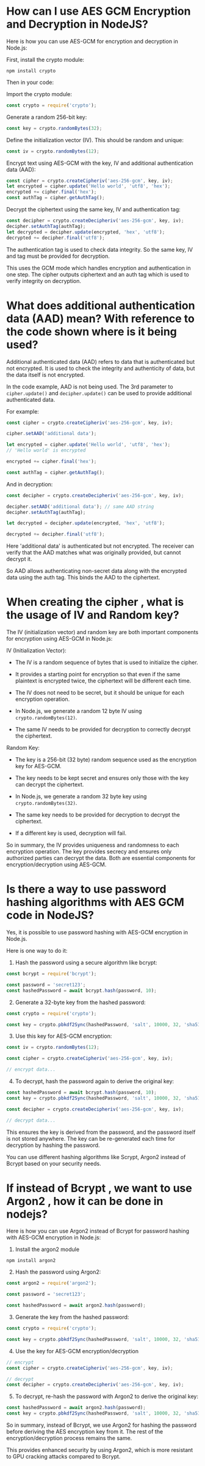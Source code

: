 # How can I use AES GCM Encryption and Decryption in NodeJS?

Here is how you can use AES-GCM for encryption and decryption in Node.js:

First, install the crypto module:

```
npm install crypto
```

Then in your code:

Import the crypto module:

```js
const crypto = require('crypto');
```

Generate a random 256-bit key:

```js 
const key = crypto.randomBytes(32);
```

Define the initialization vector (IV). This should be random and unique:

```js
const iv = crypto.randomBytes(12);
```

Encrypt text using AES-GCM with the key, IV and additional authentication data (AAD):

```js
const cipher = crypto.createCipheriv('aes-256-gcm', key, iv);
let encrypted = cipher.update('Hello world', 'utf8', 'hex');
encrypted += cipher.final('hex');
const authTag = cipher.getAuthTag();
```

Decrypt the ciphertext using the same key, IV and authentication tag:

```js
const decipher = crypto.createDecipheriv('aes-256-gcm', key, iv);
decipher.setAuthTag(authTag);
let decrypted = decipher.update(encrypted, 'hex', 'utf8');
decrypted += decipher.final('utf8');
```

The authentication tag is used to check data integrity. So the same key, IV and tag must be provided for decryption.

This uses the GCM mode which handles encryption and authentication in one step. The cipher outputs ciphertext and an auth tag which is used to verify integrity on decryption.


# What does additional authentication data (AAD) mean? With reference to the code shown where is it being used?

Additional authenticated data (AAD) refers to data that is authenticated but not encrypted. It is used to check the integrity and authenticity of data, but the data itself is not encrypted. 

In the code example, AAD is not being used. The 3rd parameter to `cipher.update()` and `decipher.update()` can be used to provide additional authenticated data.

For example:

```js
const cipher = crypto.createCipheriv('aes-256-gcm', key, iv);

cipher.setAAD('additional data');

let encrypted = cipher.update('Hello world', 'utf8', 'hex'); 
// 'Hello world' is encrypted

encrypted += cipher.final('hex'); 

const authTag = cipher.getAuthTag();
```

And in decryption:

```js
const decipher = crypto.createDecipheriv('aes-256-gcm', key, iv);

decipher.setAAD('additional data'); // same AAD string
decipher.setAuthTag(authTag); 

let decrypted = decipher.update(encrypted, 'hex', 'utf8');

decrypted += decipher.final('utf8');
```

Here 'additional data' is authenticated but not encrypted. The receiver can verify that the AAD matches what was originally provided, but cannot decrypt it.

So AAD allows authenticating non-secret data along with the encrypted data using the auth tag. This binds the AAD to the ciphertext.


# When creating the cipher , what is the usage of IV and Random key?

The IV (initialization vector) and random key are both important components for encryption using AES-GCM in Node.js:

IV (Initialization Vector):

- The IV is a random sequence of bytes that is used to initialize the cipher. 

- It provides a starting point for encryption so that even if the same plaintext is encrypted twice, the ciphertext will be different each time.

- The IV does not need to be secret, but it should be unique for each encryption operation.

- In Node.js, we generate a random 12 byte IV using `crypto.randomBytes(12)`. 

- The same IV needs to be provided for decryption to correctly decrypt the ciphertext.

Random Key:

- The key is a 256-bit (32 byte) random sequence used as the encryption key for AES-GCM. 

- The key needs to be kept secret and ensures only those with the key can decrypt the ciphertext.

- In Node.js, we generate a random 32 byte key using `crypto.randomBytes(32)`.

- The same key needs to be provided for decryption to decrypt the ciphertext.

- If a different key is used, decryption will fail.

So in summary, the IV provides uniqueness and randomness to each encryption operation. The key provides secrecy and ensures only authorized parties can decrypt the data. Both are essential components for encryption/decryption using AES-GCM.


# Is there a way to use password hashing algorithms with AES GCM code in NodeJS?
Yes, it is possible to use password hashing with AES-GCM encryption in Node.js. 

Here is one way to do it:

1. Hash the password using a secure algorithm like bcrypt:

```js
const bcrypt = require('bcrypt');

const password = 'secret123';
const hashedPassword = await bcrypt.hash(password, 10);
```

2. Generate a 32-byte key from the hashed password: 

```js
const crypto = require('crypto');

const key = crypto.pbkdf2Sync(hashedPassword, 'salt', 10000, 32, 'sha512'); 
```

3. Use this key for AES-GCM encryption:

```js
const iv = crypto.randomBytes(12);

const cipher = crypto.createCipheriv('aes-256-gcm', key, iv);

// encrypt data...
```

4. To decrypt, hash the password again to derive the original key:

```js
const hashedPassword = await bcrypt.hash(password, 10);
const key = crypto.pbkdf2Sync(hashedPassword, 'salt', 10000, 32, 'sha512');

const decipher = crypto.createDecipheriv('aes-256-gcm', key, iv); 

// decrypt data...
```

This ensures the key is derived from the password, and the password itself is not stored anywhere. The key can be re-generated each time for decryption by hashing the password.

You can use different hashing algorithms like Scrypt, Argon2 instead of Bcrypt based on your security needs.

# If instead of Bcrypt , we want to use Argon2 , how it can be done in nodejs?

Here is how you can use Argon2 instead of Bcrypt for password hashing with AES-GCM encryption in Node.js:

1. Install the argon2 module

```
npm install argon2
```

2. Hash the password using Argon2:

```js
const argon2 = require('argon2'); 

const password = 'secret123';

const hashedPassword = await argon2.hash(password); 
```

3. Generate the key from the hashed password:

```js
const crypto = require('crypto');

const key = crypto.pbkdf2Sync(hashedPassword, 'salt', 10000, 32, 'sha512');
``` 

4. Use the key for AES-GCM encryption/decryption

```js
// encrypt
const cipher = crypto.createCipheriv('aes-256-gcm', key, iv);

// decrypt 
const decipher = crypto.createDecipheriv('aes-256-gcm', key, iv);
```

5. To decrypt, re-hash the password with Argon2 to derive the original key:

```js 
const hashedPassword = await argon2.hash(password);
const key = crypto.pbkdf2Sync(hashedPassword, 'salt', 10000, 32, 'sha512'); 
```

So in summary, instead of Bcrypt, we use Argon2 for hashing the password before deriving the AES encryption key from it. The rest of the encryption/decryption process remains the same.

This provides enhanced security by using Argon2, which is more resistant to GPU cracking attacks compared to Bcrypt.

